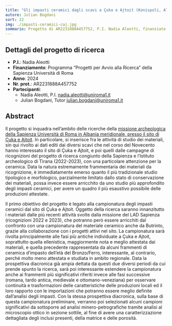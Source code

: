 ```yaml
---
title: "Gli impasti ceramici dagli scavi a Çuka e Ajtoit (Konispoli, Albania): campionatura, analisi e studio in prospettiva diacronica"
autore: Julian Bogdani
sort: 22
img: ./impasti-ceramici-caj.jpg
sommario: Progetto di AR2231888A457752, P.I. Nadia Aleotti, finanziato dal programma “Progetti per Avvio alla Ricerca” della Sapienza Università di Roma, anno 2023, prot. AR2241907808A0A6
---
```



## Dettagli del progetto di ricerca

- **P.I.**: Nadia Aleotti
- **Finanziamento**: Programma “Progetti per Avvio alla Ricerca” della Sapienza Università di Roma
- **Anno**: 2024
- **Nr. prot.**: AR2231888A457752
- **Partecipanti**:
  - Nadia Aleotti, P.I. [nadia.aleotti@uniroma1.it](mailto:nadia.aleotti@uniroma1.it)
  - Julian Bogdani, Tutor [julian.bogdani@uniroma1.it](mailto:julian.bogdani@uniroma1.it)

## Abstract

Il progetto si inquadra nell’ambito delle ricerche della [missione archeologica della Sapienza Università di Roma in Albania meridionale, presso il sito di Çuka e Ajtoit](../missione-archeologica-sapienza-a-cuka-e-ajtoit-albania/). In particolare, si inserisce fra le attività di studio dei materiali, sin qui rivolto ai dati editi dai diversi scavi che nel corso del Novecento hanno interessato il sito di Çuka e Ajtoit, e poi quelli dalle campagne di ricognizioni del progetto di ricerca congiunto della Sapienza e l’Istituto archeologico di Tirana (2022-2023), con una particolare attenzione per la ceramica. Data la natura estremamente frammentaria dei materiali da ricognizione, è immediatamente emerso quanto il più tradizionale studio tipologico e morfologico, parzialmente limitato dallo stato di conservazione dei materiali, possa invece essere arricchito da uno studio più approfondito degli impasti ceramici, per avere un quadro il più esaustivo possibile delle produzioni attestate.
 
Il primo obiettivo del progetto è legato alla campionatura degli impasti ceramici dal sito di Çuka e Ajtoit. Oggetto della ricerca saranno innanzitutto i materiali dalle più recenti attività svolte dalla missione del LAD Sapienza (ricognizioni 2022 e 2023), che potranno però essere arricchiti dal confronto con una campionatura del materiale ceramico anche da Butrinto, grazie alla collaborazione con i progetti attivi nel sito. La campionatura sarà rivolta principalmente alle fasi più antiche individuate a Çuka e Ajtoit, soprattutto quella ellenistica, maggiormente nota e meglio attestata dai materiali, e quella precedente rappresentata da alcuni frammenti di ceramica d’impasto dell’età del Bronzo/Ferro, interessante, al contrario, perché molto meno attestata e studiata in ambito regionale. Data la prospettiva diacronica già ampia dettata da questi due diversi periodi da cui prende spunto la ricerca, sarà poi interessante estendere la campionatura anche ai frammenti più significativi riferiti invece alle fasi successive (romana, tardo antica, medievale e ottomano-veneziana) per osservare continuità e trasformazioni delle caratteristiche delle produzioni locali ed il loro rapporto con le importazioni che potranno essere meglio definite dall’analisi degli impasti.
Con la stessa prospettiva diacronica, sulla base di questa campionatura preliminare, verranno poi selezionati alcuni campioni significativi da sottoporre ad analisi minero-petrografiche tramite analisi al microscopio ottico in sezione sottile, al fine di avere una caratterizzazione dettagliata degli inclusi presenti, della matrice e delle porosità.
 